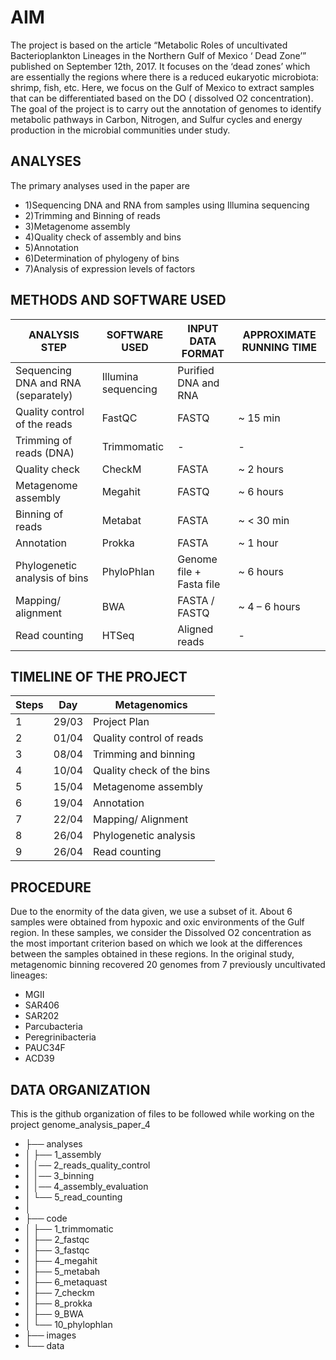 # AIM 
The project is based on the article “Metabolic Roles of uncultivated Bacterioplankton Lineages in the Northern Gulf of Mexico ‘ Dead Zone’” published on September 12th, 2017. It focuses on the ‘dead zones’ which are essentially the regions where there is a reduced eukaryotic microbiota: shrimp, fish, etc. Here, we focus on the Gulf of Mexico to extract samples that can be differentiated based on the DO ( dissolved O2 concentration). The goal of the project is to carry out the annotation of genomes to identify metabolic pathways in Carbon, Nitrogen, and Sulfur cycles and energy production in the microbial communities under study. 


## ANALYSES
The primary analyses used in the paper are 
- 1)Sequencing DNA and RNA from samples using Illumina sequencing 
- 2)Trimming and Binning of reads
- 3)Metagenome assembly
- 4)Quality check of assembly and bins 
- 5)Annotation 
- 6)Determination of phylogeny of bins 
- 7)Analysis of expression levels of factors

## METHODS AND SOFTWARE USED 
| ANALYSIS STEP	| SOFTWARE USED | INPUT DATA FORMAT | APPROXIMATE RUNNING TIME |
|------------|----------|--------|---------|
|Sequencing DNA and RNA (separately)|Illumina sequencing|Purified DNA and RNA 	|   |
|Quality control of the reads |	FastQC	| FASTQ	| ~ 15 min|
|Trimming of reads (DNA)	| Trimmomatic | - | - |	
|Quality check |	CheckM| FASTA| 	~ 2 hours |
|Metagenome assembly| Megahit	| FASTQ|~ 6 hours|
|Binning of reads |Metabat|FASTA	|~ < 30 min|  
|Annotation |Prokka|FASTA|~ 1 hour|
|Phylogenetic analysis of bins|PhyloPhlan|Genome file + Fasta file|~ 6 hours|
|Mapping/ alignment |BWA |FASTA / FASTQ| ~ 4 – 6 hours|
|Read counting	|HTSeq|	Aligned reads| -|



## TIMELINE OF THE PROJECT 
|Steps |Day | Metagenomics |
|---|---|---|
|1|29/03| Project Plan | 
|2|01/04| Quality control of reads |
|3|08/04| Trimming and binning|
|4|10/04| Quality check of the bins |
|5|15/04| Metagenome assembly | 
|6|19/04| Annotation | 
|7|22/04| Mapping/ Alignment |  
|8|26/04| Phylogenetic analysis | 
|9|26/04| Read counting | 

## PROCEDURE 
Due to the enormity of the data given, we use a subset of it. About 6 samples were obtained from hypoxic and oxic environments of the Gulf region. In these samples, we consider the Dissolved O2 concentration as the most important criterion based on which we look at the differences between the samples obtained in these regions.
In the original study, metagenomic binning recovered 20 genomes from 7 previously uncultivated lineages:
- MGII
- SAR406
- SAR202
- Parcubacteria
- Peregrinibacteria
- PAUC34F
- ACD39

## DATA ORGANIZATION 
This is the github organization of files to be followed while working on the project 
genome_analysis_paper_4
- ├── analyses
- │   ├── 1_assembly
- │   │── 2_reads_quality_control      
- │   │── 3_binning
- │   │── 4_assembly_evaluation
- │   └── 5_read_counting
- │       
- ├── code
- │   ├── 1_trimmomatic
- │   ├── 2_fastqc
- │   ├── 3_fastqc
- │   ├── 4_megahit
- │   ├── 5_metabah
- │   ├── 6_metaquast
- │   ├── 7_checkm
- │   ├── 8_prokka
- │   ├── 9_BWA
- │   └── 10_phylophlan
- ├── images
- └── data

 
